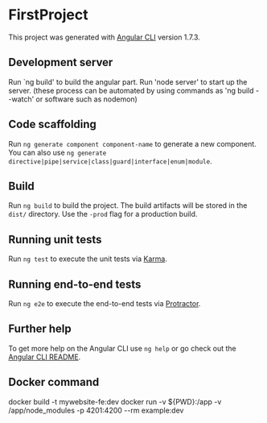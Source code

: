 # FirstProject

This project was generated with [Angular CLI](https://github.com/angular/angular-cli) version 1.7.3.

## Development server

Run `ng build' to build the angular part. Run 'node server' to start up the server. 
(these process can be automated by using commands as 'ng build --watch' or software such as nodemon)


## Code scaffolding

Run `ng generate component component-name` to generate a new component. You can also use `ng generate directive|pipe|service|class|guard|interface|enum|module`.

## Build

Run `ng build` to build the project. The build artifacts will be stored in the `dist/` directory. Use the `-prod` flag for a production build.

## Running unit tests

Run `ng test` to execute the unit tests via [Karma](https://karma-runner.github.io).

## Running end-to-end tests

Run `ng e2e` to execute the end-to-end tests via [Protractor](http://www.protractortest.org/).

## Further help

To get more help on the Angular CLI use `ng help` or go check out the [Angular CLI README](https://github.com/angular/angular-cli/blob/master/README.md).

## Docker command
docker build -t mywebsite-fe:dev 
docker run -v ${PWD}:/app -v /app/node_modules -p 4201:4200 --rm example:dev